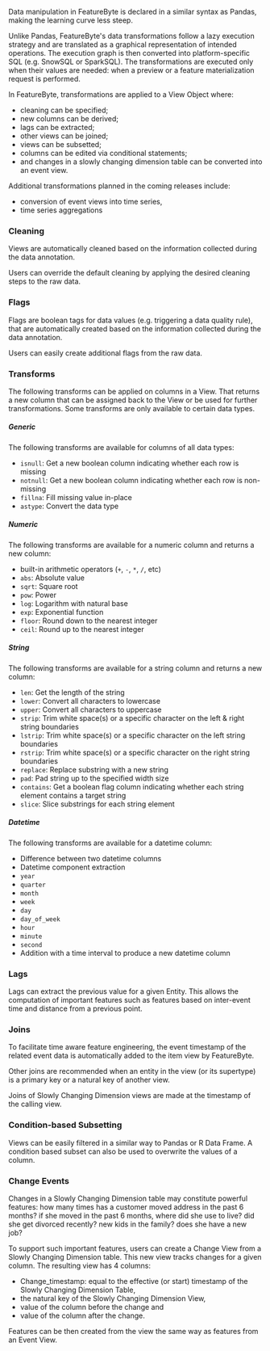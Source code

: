 Data manipulation in FeatureByte is declared in a similar syntax as Pandas, making the learning curve less steep.

Unlike Pandas, FeatureByte's data transformations follow a lazy execution strategy and are translated as a graphical representation of intended operations. The execution graph is then converted into platform-specific SQL (e.g. SnowSQL or SparkSQL). The transformations are executed only when their values are needed: when a preview or a feature materialization request is performed.

In FeatureByte, transformations are applied to a View Object where:

* cleaning can be specified;
* new columns can be derived;
* lags can be extracted;
* other views can be joined;
* views can be subsetted;
* columns can be edited via conditional statements;
* and changes in a slowly changing dimension table can be converted into an event view.

Additional transformations planned in the coming releases include:

* conversion of event views into time series,
* time series aggregations

### Cleaning
Views are automatically cleaned based on the information collected during the data annotation.

Users can override the default cleaning by applying the desired cleaning steps to the raw data.

### Flags
Flags are boolean tags for data values (e.g. triggering a data quality rule), that are automatically created based on the information collected during the data annotation.

Users can easily create additional flags from the raw data.

### Transforms

The following transforms can be applied on columns in a View. That returns a new column that can be assigned back to the View or be used for further transformations. Some transforms are only available to certain data types.

##### Generic
The following transforms are available for columns of all data types:

* `isnull`: Get a new boolean column indicating whether each row is missing
* `notnull`: Get a new boolean column indicating whether each row is non-missing
* `fillna`: Fill missing value in-place
* `astype`: Convert the data type

##### Numeric
The following transforms are available for a numeric column and returns a new column:

* built-in arithmetic operators (`+`, `-`, `*`, `/`, etc)
* `abs`: Absolute value
* `sqrt`: Square root
* `pow`: Power
* `log`: Logarithm with natural base
* `exp`: Exponential function
* `floor`: Round down to the nearest integer
* `ceil`: Round up to the nearest integer

##### String
The following transforms are available for a string column and returns a new column:

* `len`: Get the length of the string
* `lower`: Convert all characters to lowercase
* `upper`: Convert all characters to uppercase
* `strip`: Trim white space(s) or a specific character on the left & right string boundaries
* `lstrip`: Trim white space(s) or a specific character on the left string boundaries
* `rstrip`: Trim white space(s) or a specific character on the right string boundaries
* `replace`: Replace substring with a new string
* `pad`: Pad string up to the specified width size
* `contains`: Get a boolean flag column indicating whether each string element contains a target string
* `slice`: Slice substrings for each string element

##### Datetime
The following transforms are available for a datetime column:

* Difference between two datetime columns
* Datetime component extraction
 * `year`
 * `quarter`
 * `month`
 * `week`
 * `day`
 * `day_of_week`
 * `hour`
 * `minute`
 * `second`
* Addition with a time interval to produce a new datetime column

### Lags
Lags can extract the previous value for a given Entity. This allows the computation of important features such as features based on inter-event time and distance from a previous point.

### Joins
To facilitate time aware feature engineering, the event timestamp of the related event data is automatically added to the item view by FeatureByte.

Other joins are recommended when an entity in the view (or its supertype) is a primary key or a natural key of another view.

Joins of Slowly Changing Dimension views are made at the timestamp of the calling view.

### Condition-based Subsetting
Views can be easily filtered in a similar way to Pandas or R Data Frame. A condition based subset can also be used to overwrite the values of a column.

### Change Events
Changes in a Slowly Changing Dimension table may constitute powerful features: how many times has a customer moved address in the past 6 months? if she moved in the past 6 months, where did she use to live? did she get divorced recently? new kids in the family? does she have a new job?

To support such important features, users can create a Change View from a Slowly Changing Dimension table. This new view tracks changes for a given column. The resulting view has 4 columns:

* Change_timestamp: equal to the effective (or start) timestamp of the Slowly Changing Dimension Table,
* the natural key of the Slowly Changing Dimension View,
* value of the column before the change and
* value of the column after the change.

Features can be then created from the view the same way as features from an Event View.
